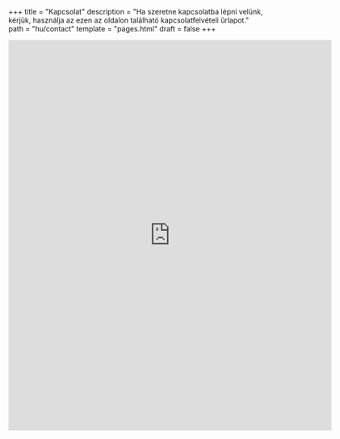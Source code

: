 +++
title = "Kapcsolat"
description = "Ha szeretne kapcsolatba lépni velünk, kérjük, használja az ezen az oldalon található kapcsolatfelvételi űrlapot."
path = "hu/contact"
template = "pages.html"
draft = false
+++

<p style="height: 970px;">
<iframe src="https://docs.google.com/forms/d/e/1FAIpQLScoSER0IDlARRIzhiosIXGXvuGfuVjPQe0HBbHjIdI9PjR3Ug/viewform?embedded=true" width="640" height="774" frameborder="0" marginheight="0" marginwidth="0">Betöltés…</iframe>
</p>
